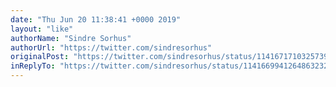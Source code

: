 ```yaml
---
date: "Thu Jun 20 11:38:41 +0000 2019"
layout: "like"
authorName: "Sindre Sorhus"
authorUrl: "https://twitter.com/sindresorhus"
originalPost: "https://twitter.com/sindresorhus/status/1141671710325739520"
inReplyTo: "https://twitter.com/sindresorhus/status/1141669941264863232"
---
```

